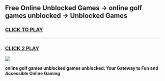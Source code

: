 
## Free Online Unblocked Games → online golf games unblocked → Unblocked Games
<h3>
<a href="https://premium.freeplayer.one?title=online_golf_games_unblocked&ref=21F">CLICK TO PLAY</a></h3>
<hr>

<h3>
<a href="https://premium.freeplayer.one?title=online_golf_games_unblocked&ref=21F">CLICK 2 PLAY</a>
  
</h3>

<a href="https://premium.freeplayer.one?title=online_golf_games_unblocked&ref=21F/"><img src="https://clearcache.store/games.png"></a>


**online golf games unblocked games unblocked: Your Gateway to Fun and Accessible Online Gaming**
